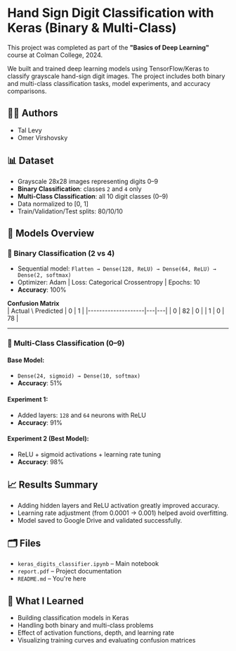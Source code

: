 # Hand Sign Digit Classification with Keras (Binary & Multi-Class)

This project was completed as part of the **"Basics of Deep Learning"** course at Colman College, 2024.

We built and trained deep learning models using TensorFlow/Keras to classify grayscale hand-sign digit images. The project includes both binary and multi-class classification tasks, model experiments, and accuracy comparisons.

## 👨‍💻 Authors
- Tal Levy
- Omer Virshovsky
  
## 📊 Dataset
- Grayscale 28x28 images representing digits 0–9
- **Binary Classification**: classes `2` and `4` only
- **Multi-Class Classification**: all 10 digit classes (0–9)
- Data normalized to [0, 1]
- Train/Validation/Test splits: 80/10/10

## 🧠 Models Overview

### 🔹 Binary Classification (2 vs 4)
- Sequential model: `Flatten → Dense(128, ReLU) → Dense(64, ReLU) → Dense(2, softmax)`
- Optimizer: Adam | Loss: Categorical Crossentropy | Epochs: 10
- **Accuracy**: 100%

**Confusion Matrix**  
| Actual \ Predicted | 0 | 1 |
|--------------------|---|---|
| 0                  | 82 | 0 |
| 1                  | 0  | 78 |

---

### 🔸 Multi-Class Classification (0–9)

#### Base Model:
- `Dense(24, sigmoid) → Dense(10, softmax)`  
- **Accuracy**: 51%

#### Experiment 1:
- Added layers: `128` and `64` neurons with ReLU  
- **Accuracy**: 91%

#### Experiment 2 (Best Model):
- ReLU + sigmoid activations + learning rate tuning  
- **Accuracy**: 98%

## 📈 Results Summary
- Adding hidden layers and ReLU activation greatly improved accuracy.
- Learning rate adjustment (from 0.0001 → 0.001) helped avoid overfitting.
- Model saved to Google Drive and validated successfully.

## 🗂 Files
- `keras_digits_classifier.ipynb` – Main notebook
- `report.pdf` – Project documentation
- `README.md` – You're here

## 🧠 What I Learned
- Building classification models in Keras
- Handling both binary and multi-class problems
- Effect of activation functions, depth, and learning rate
- Visualizing training curves and evaluating confusion matrices

